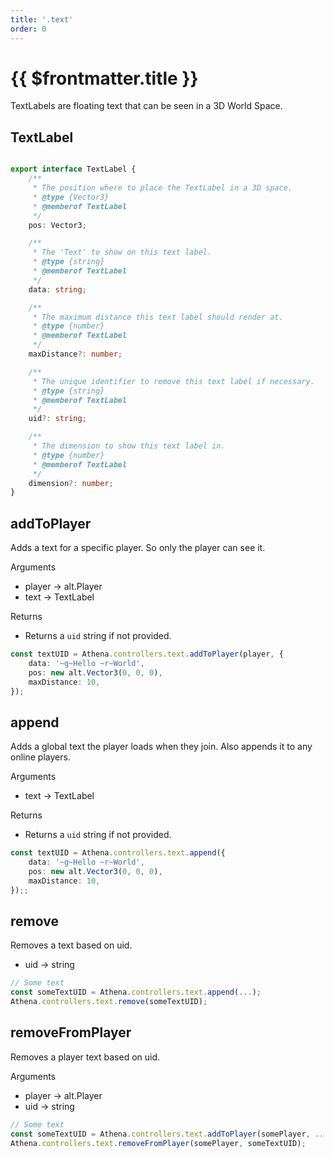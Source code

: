 ```yaml
---
title: '.text'
order: 0
---
```


# {{ $frontmatter.title }}

TextLabels are floating text that can be seen in a 3D World Space.

## TextLabel

```typescript

export interface TextLabel {
    /**
     * The position where to place the TextLabel in a 3D space.
     * @type {Vector3}
     * @memberof TextLabel
     */
    pos: Vector3;

    /**
     * The 'Text' to show on this text label.
     * @type {string}
     * @memberof TextLabel
     */
    data: string;

    /**
     * The maximum distance this text label should render at.
     * @type {number}
     * @memberof TextLabel
     */
    maxDistance?: number;

    /**
     * The unique identifier to remove this text label if necessary.
     * @type {string}
     * @memberof TextLabel
     */
    uid?: string;

    /**
     * The dimension to show this text label in.
     * @type {number}
     * @memberof TextLabel
     */
    dimension?: number;
}


```

## addToPlayer

Adds a text for a specific player. So only the player can see it.

Arguments

* player -> alt.Player
* text -> TextLabel

Returns

* Returns a `uid` string if not provided.

```ts
const textUID = Athena.controllers.text.addToPlayer(player, {
    data: '~g~Hello ~r~World',
    pos: new alt.Vector3(0, 0, 0),
    maxDistance: 10,
});
```

## append

Adds a global text the player loads when they join.
Also appends it to any online players.

Arguments

* text -> TextLabel

Returns

* Returns a `uid` string if not provided.

```typescript
const textUID = Athena.controllers.text.append({
    data: '~g~Hello ~r~World',
    pos: new alt.Vector3(0, 0, 0),
    maxDistance: 10,
});;
```

## remove

Removes a text based on uid.

* uid -> string

```typescript
// Some text
const someTextUID = Athena.controllers.text.append(...);
Athena.controllers.text.remove(someTextUID);
```

## removeFromPlayer

Removes a player text based on uid.

Arguments

* player -> alt.Player
* uid -> string


```typescript
// Some text
const someTextUID = Athena.controllers.text.addToPlayer(somePlayer, ...);
Athena.controllers.text.removeFromPlayer(somePlayer, someTextUID);
```
